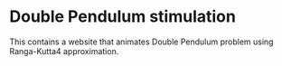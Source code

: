 # Double Pendulum stimulation
This contains a website that animates Double Pendulum problem using Ranga-Kutta4 approximation.
